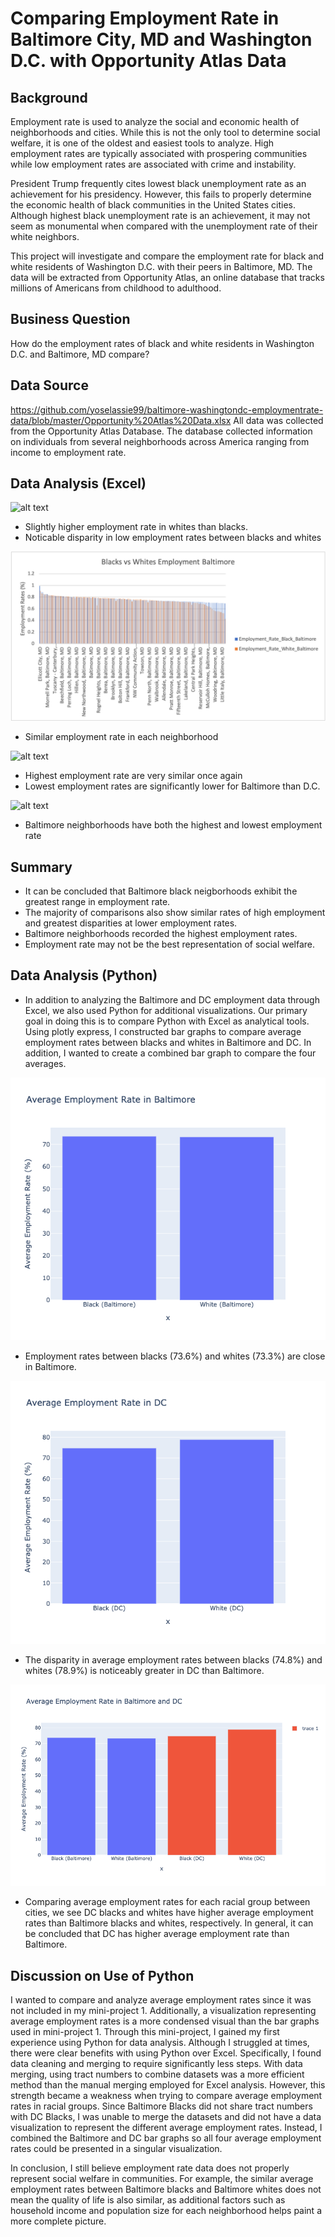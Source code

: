 # Comparing Employment Rate in Baltimore City, MD and Washington D.C. with Opportunity Atlas Data

## Background
Employment rate is used to analyze the social and economic health of neighborhoods and cities. While this is not the only tool to determine social welfare, it is one of the oldest and easiest tools to analyze. High employment rates are typically associated with prospering communities while low employment rates are associated with crime and instability. 

President Trump frequently cites lowest black unemployment rate as an achievement for his presidency. However, this fails to properly determine the economic health of black communities in the United States cities. Although highest black unemployment rate is an achievement, it may not seem as monumental when compared with the unemployment rate of their white neighbors.

This project will investigate and compare the employment rate for black and white residents of Washington D.C. with their peers in Baltimore, MD. The data will be extracted from Opportunity Atlas, an online database that tracks millions of Americans from childhood to adulthood. 


## Business Question
How do the employment rates of black and white residents in Washington D.C. and Baltimore, MD compare?

## Data Source
https://github.com/yoselassie99/baltimore-washingtondc-employmentrate-data/blob/master/Opportunity%20Atlas%20Data.xlsx
All data was collected from the Opportunity Atlas Database. The database collected information on individuals from several neighborhoods across America ranging from income to employment rate. 

## Data Analysis (Excel)

![alt text](https://github.com/yoselassie99/baltimore-washingtondc-employmentrate-data/blob/master/Blacks%20vs%20Whites%20Employment%20DC.png)
- Slightly higher employment rate in whites than blacks. 
- Noticable disparity in low employment rates between blacks and whites 

![alt text](https://github.com/yoselassie99/baltimore-washingtondc-employmentrate-data/blob/master/Blacks%20vs%20Whites%20Employment%20Baltimore.png)
- Similar employment rate in each neighborhood 

![alt text](https://github.com/yoselassie99/baltimore-washingtondc-employmentrate-data/blob/master/Average%20Employment%20Rate%20of%20DC%20White%20vs%20Baltimore%20White.png)
- Highest employment rate are very similar once again
- Lowest employment rates are significantly lower for Baltimore than D.C.

![alt text](https://github.com/yoselassie99/baltimore-washingtondc-employmentrate-data/blob/master/Average%20Employment%20Rate%20of%20DC%20Black%20vs%20Baltimore%20Black.png)
- Baltimore neighborhoods have both the highest and lowest employment rate

## Summary 
- It can be concluded that Baltimore black neigborhoods exhibit the greatest range in employment rate. 
- The majority of comparisons also show similar rates of high employment and greatest disparities at lower employment rates.
- Baltimore neighborhoods recorded the highest employment rates. 
- Employment rate may not be the best representation of social welfare. 

## Data Analysis (Python)
- In addition to analyzing the Baltimore and DC employment data through Excel, we also used Python for additional visualizations. Our primary goal in doing this is to compare Python with Excel as analytical tools. Using plotly express, I constructed bar graphs to compare average employment rates between blacks and whites in Baltimore and DC. In addition, I wanted to create a combined bar graph to compare the four averages.

![alt_text](https://github.com/yoselassie99/baltimore-washingtondc-employmentrate-data/blob/master/AverageEmploymentRateBaltimore.png)
- Employment rates between blacks (73.6%) and whites (73.3%) are close in Baltimore.

![alt_text](https://github.com/yoselassie99/baltimore-washingtondc-employmentrate-data/blob/master/AverageEmploymentinDCBar.png)
- The disparity in average employment rates between blacks (74.8%) and whites (78.9%) is noticeably greater in DC than Baltimore. 

![alt_text](https://github.com/yoselassie99/baltimore-washingtondc-employmentrate-data/blob/master/AverageEmploymentRateinBaltimoreandDC.png)
- Comparing average employment rates for each racial group between cities, we see DC blacks and whites have higher average employment rates than Baltimore blacks and whites, respectively. In general, it can be concluded that DC has higher average employment rate than Baltimore.

## Discussion on Use of Python
I wanted to compare and analyze average employment rates since it was not included in my mini-project 1. Additionally, a visualization representing average employment rates is a more condensed visual than the bar graphs used in mini-project 1. Through this mini-project, I gained my first experience using Python for data analysis. Although I struggled at times, there were clear benefits with using Python over Excel. Specifically, I found data cleaning and merging to require significantly less steps. With data merging, using tract numbers to combine datasets was a more efficient method than the manual merging employed for Excel analysis. However, this strength became a weakness when trying to compare average employment rates in racial groups. Since Baltimore Blacks did not share tract numbers with DC Blacks, I was unable to merge the datasets and did not have a data visualization to represent the different average employment rates. Instead, I combined the Baltimore and DC bar graphs so all four average employment rates could be presented in a singular visualization. 

In conclusion, I still believe employment rate data does not properly represent social welfare in communities. For example, the similar average employment rates between Baltimore blacks and Baltimore whites does not mean the quality of life is also similar, as additional factors such as household income and population size for each neighborhood helps paint a more complete picture. 
